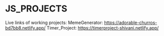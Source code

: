 # JS_PROJECTS
Live links of working projects:
MemeGenerator: https://adorable-churros-bd7bb8.netlify.app/
Timer_Project: https://timerproject-shivani.netlify.app/

